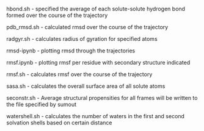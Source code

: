 hbond.sh -  specified the average of each solute-solute hydrogen bond formed over the course of the trajectory

pdb_rmsd.sh - calculated rmsd over the course of the trajectory

radgyr.sh - calculates radius of gyration for specified atoms 

rmsd-ipynb - plotting rmsd through the trajectories

rmsf.ipynb - plotting rmsf per residue with secondary structure indicated 

rmsf.sh - calculates rmsf over the course of the trajectory

sasa.sh - calculates the overall surface area of all solute atoms

seconstr.sh - Average structural propensities for all frames will be written to the file specified by sumout

watershell.sh - calculates the number of waters in the first and second solvation shells based on certain distance

